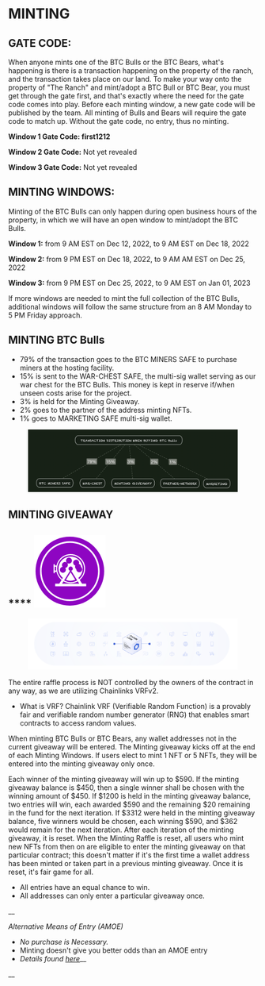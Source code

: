 # MINTING

## GATE CODE:&#x20;

When anyone mints one of the BTC Bulls or the BTC Bears, what's happening is there is a transaction happening on the property of the ranch, and the transaction takes place on our land. To make your way onto the property of "The Ranch" and mint/adopt a BTC Bull or BTC Bear, you must get through the gate first, and that's exactly where the need for the gate code comes into play. Before each minting window, a new gate code will be published by the team. All minting of Bulls and Bears will require the gate code to match up. Without the gate code, no entry, thus no minting.&#x20;

**Window 1 Gate Code:  first1212**

**Window 2 Gate Code:** Not yet revealed

**Window 3 Gate Code:** Not yet revealed



## **MINTING WINDOWS:**

Minting of the BTC Bulls can only happen during open business hours of the property, in which we will have an open window to mint/adopt the BTC Bulls.&#x20;

**Window 1:** from 9 AM EST on Dec 12, 2022, to 9 AM EST on Dec 18, 2022

**Window 2:** from 9 PM EST on Dec 18, 2022, to 9 AM AM EST on Dec 25, 2022

**Window 3:** from 9 PM EST on Dec 25, 2022, to 9 AM EST on Jan 01, 2023

If more windows are needed to mint the full collection of the BTC Bulls, additional windows will follow the same structure from an 8 AM Monday to 5 PM Friday approach.&#x20;



## MINTING BTC Bulls

* 79% of the transaction goes to the BTC MINERS SAFE to purchase miners at the hosting facility.&#x20;
* 15% is sent to the WAR-CHEST SAFE, the multi-sig wallet serving as our war chest for the BTC Bulls. This money is kept in reserve if/when unseen costs arise for the project.&#x20;
* 3% is held for the Minting Giveaway.
* 2% goes to the partner of the address minting NFTs.
* 1% goes to MARKETING SAFE multi-sig wallet.&#x20;

<figure><img src="../../../.gitbook/assets/image (25).png" alt=""><figcaption></figcaption></figure>

## **MINTING GIVEAWAY**

## &#x20;**** ![](<../../../.gitbook/assets/image (4) (1).png>)&#x20;

<figure><img src="../../../.gitbook/assets/image (1) (7).png" alt=""><figcaption></figcaption></figure>



The entire raffle process is NOT controlled by the owners of the contract in any way, as we are utilizing Chainlinks VRFv2.&#x20;

* What is VRF?  Chainlink VRF (Verifiable Random Function) is a provably fair and verifiable random number generator (RNG) that enables smart contracts to access random values.

When minting BTC Bulls or BTC Bears, any wallet addresses not in the current giveaway will be entered. The Minting giveaway kicks off at the end of each Minting Windows. If users elect to mint 1 NFT or 5 NFTs, they will be entered into the minting giveaway only once.&#x20;

Each winner of the minting giveaway will win up to $590. If the minting giveaway balance is $450, then a single winner shall be chosen with the winning amount of $450. If $1200 is held in the minting giveaway balance, two entries will win, each awarded $590 and the remaining $20 remaining in the fund for the next iteration. If $3312 were held in the minting giveaway balance, five winners would be chosen, each winning $590, and $362 would remain for the next iteration.  After each iteration of the minting giveaway, it is reset. When the Minting Raffle is reset, all users who mint new NFTs from then on are eligible to enter the minting giveaway on that particular contract; this doesn't matter if it's the first time a wallet address has been minted or taken part in a previous minting giveaway. Once it is reset, it's fair game for all.

* All entries have an equal chance to win.
* All addresses can only enter a particular giveaway once.&#x20;

__

_Alternative Means of Entry (AMOE)_

* _No purchase is Necessary._&#x20;
* Minting doesn't give you better odds than an AMOE entry
* _Details found_ [_here_](https://theranch.gitbook.io/the-ranch/legal/contest-rules/minting-giveaway)__

__

&#x20;
